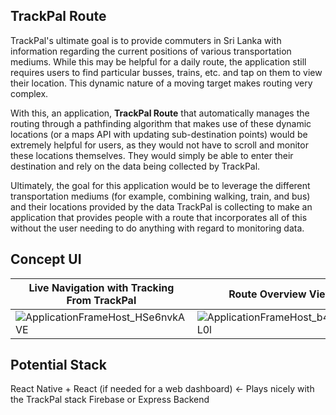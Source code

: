 ## TrackPal Route

TrackPal's ultimate goal is to provide commuters in Sri Lanka with information regarding the current positions of various transportation mediums. While this may be helpful for a daily route, the application still requires users to find particular busses, trains, etc. and tap on them to view their location. This dynamic nature of a moving target makes routing very complex.

With this, an application, **TrackPal Route** that automatically manages the routing through a pathfinding algorithm that makes use of these dynamic locations (or a maps API with updating sub-destination points) would be extremely helpful for users, as they would not have to scroll and monitor these locations themselves. They would simply be able to enter their destination and rely on the data being collected by TrackPal.

Ultimately, the goal for this application would be to leverage the different transportation mediums (for example, combining walking, train, and bus) and their locations provided by the data TrackPal is collecting to make an application that provides people with a route that incorporates all of this without the user needing to do anything with regard to monitoring data.

## Concept UI

| Live Navigation with Tracking From TrackPal                  | Route Overview View                                          | Plan Route Using Multiple Mediums                            |
| ------------------------------------------------------------ | ------------------------------------------------------------ | ------------------------------------------------------------ |
| ![ApplicationFrameHost_HSe6nvkAVE](https://user-images.githubusercontent.com/29003194/72750742-a7cdd980-3b8b-11ea-8ba4-feeea1939db9.png) | ![ApplicationFrameHost_b4TkEA3L0l](https://user-images.githubusercontent.com/29003194/72750756-aef4e780-3b8b-11ea-808e-faa5d043bd66.png) | ![ApplicationFrameHost_V1SPM8nxSr](https://user-images.githubusercontent.com/29003194/72751136-c08abf00-3b8c-11ea-9493-b8e3af42b58b.png) |

## Potential Stack
React Native + React (if needed for a web dashboard) <- Plays nicely with the TrackPal stack
Firebase or Express Backend
